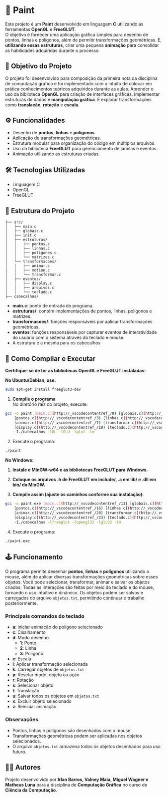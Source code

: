 # 🎨 Paint

Este projeto é um **Paint** desenvolvido em linguagem **C** utilizando as
ferramentas **OpenGL** e **FreeGLUT**.\
O objetivo é fornecer uma aplicação gráfica simples para desenho de
pontos, linhas e polígonos, além de permitir transformações geométricas.
E, **utilizando essas estruturas**, criar uma pequena **animação** para consolidar
as habilidades adquiridas durante o processo.

## 🎯 Objetivo do Projeto

O projeto foi desenvolvido para composição da primeira nota da disciplina de
computação gráfica e foi implementado com o intuito de colocar em prática
conhecimentos teóricos adquiridos durante as aulas. Aprender o uso
da biblioteca **OpenGL** para criação de interfaces gráficas. Implementar 
estruturas de dados e **manipulação gráfica**. E explorar transformações como 
**translação**, **rotação** e **escala**.

## ⚙️ Funcionalidades

-   Desenho de **pontos**, **linhas** e **polígonos**.
-   Aplicação de transformações geométricas.
-   Estrutura modular para organização do código em múltiplos arquivos.
-   Uso da biblioteca **FreeGLUT** para gerenciamento de janelas e
    eventos.
-   Animação utilizando as estruturas criadas.

## 🛠️ Tecnologias Utilizadas

-   Linguagem C
-   OpenGL
-   FreeGLUT

## 📂 Estrutura do Projeto

    ├── src/
    │   ├── main.c
    │   ├── globais.c
    │   ├── init.c
    │   ├── estruturas/
    │   │   ├── pontos.c
    │   │   ├── linhas.c
    │   │   ├── poligonos.c
    │   │   └── matrizes.c
    │   └── transformacoes/
    │   │   ├── animar.c
    |   |   ├── motion.c
    │   │   └── transformar.c
    │   ├── eventos/
    │   │   ├── display.c
    |   |   ├── arquivos.c
    │   │   └── teclado.c
    ├── cabecalhos/

-   **main.c**: ponto de entrada do programa.
-   **estruturas/**: contém implementações de pontos, linhas, polígonos
    e matrizes.
-   **transformacoes/**: funções responsáveis por aplicar transformações
    geométricas.
-   **eventos**: funções responsáveis por capturar eventos de interatividade
    do usuário com o sistema através do teclado e mouse.
-   A estrutura é a mesma para os cabecalhos

## 🚀 Como Compilar e Executar

**Certifique-se de ter as bibliotecas OpenGL e FreeGLUT instaladas:**

**No Ubuntu/Debian, use:**
```sh
sudo apt-get install freeglut3-dev
```

1. **Compile o programa**  
No diretório raiz do projeto, execute:

```sh
gcc -o paint [main.c](http://_vscodecontentref_/0) [globais.c](http://_vscodecontentref_/1) [init.c](http://_vscodecontentref_/2) \
    [pontos.c](http://_vscodecontentref_/3) [linhas.c](http://_vscodecontentref_/4) [poligonos.c](http://_vscodecontentref_/5) [matrizes.c](http://_vscodecontentref_/6) \
    [animar.c](http://_vscodecontentref_/7) [transformar.c](http://_vscodecontentref_/8) [motion.c](http://_vscodecontentref_/9) \
    [display.c](http://_vscodecontentref_/10) [teclado.c](http://_vscodecontentref_/11) [arquivos.c](http://_vscodecontentref_/12) \
    -I./cabecalhos -lGL -lGLU -lglut -lm
```

2. Execute o programa:
```sh
./paint
```

**No Windows:**

1. **Instale o MinGW-w64 e as bibliotecas FreeGLUT para Windows.**

2. **Coloque os arquivos .h de FreeGLUT em include/, .a em lib/ e .dll em bin/ do MinGW.**

3. **Compile assim (ajuste os caminhos conforme sua instalação):**
```sh
gcc -o paint.exe [main.c](http://_vscodecontentref_/13) [globais.c](http://_vscodecontentref_/14) [init.c](http://_vscodecontentref_/15) ^
    [pontos.c](http://_vscodecontentref_/16) [linhas.c](http://_vscodecontentref_/17) [poligonos.c](http://_vscodecontentref_/18) [matrizes.c](http://_vscodecontentref_/19) ^
    [animar.c](http://_vscodecontentref_/20) [transformar.c](http://_vscodecontentref_/21) [motion.c](http://_vscodecontentref_/22) ^
    [display.c](http://_vscodecontentref_/23) [teclado.c](http://_vscodecontentref_/24) [arquivos.c](http://_vscodecontentref_/25) ^
    -I./cabecalhos -lfreeglut -lopengl32 -lglu32 -lm
```

4. Execute o programa:
```sh
./paint.exe
```

## 🕹️ Funcionamento

O programa permite desenhar **pontos**, **linhas** e **polígonos** utilizando o mouse, além de aplicar diversas transformações geométricas sobre esses objetos. Você pode selecionar, transformar, animar e salvar os objetos criados. Todas as interações são feitas por meio do teclado e do mouse, tornando o uso intuitivo e dinâmico. Os objetos podem ser salvos e carregados do arquivo `objetos.txt`, permitindo continuar o trabalho posteriormente.

### Principais comandos do teclado

- **a**: Iniciar animação do polígono selecionado
- **c**: Cisalhamento
- **d**: Modo desenho  
    - **1**: Ponto  
    - **2**: Linha  
    - **3**: Polígono
- **e**: Escala
- **i**: Aplicar transformação selecionada
- **k**: Carregar objetos de `objetos.txt`
- **p**: Resetar modo, objeto ou ação
- **r**: Rotação
- **s**: Selecionar objeto
- **t**: Translação
- **u**: Salvar todos os objetos em `objetos.txt`
- **x**: Excluir objeto selecionado
- **z**: Reiniciar animação

### Observações

- Pontos, linhas e polígonos são desenhados com o mouse.
- Transformações geométricas podem ser aplicadas nos objetos selecionados.
- O arquivo `objetos.txt` armazena todos os objetos desenhados para uso futuro.

## 👨‍💻 Autores

Projeto desenvolvido por **Irlan Barros, Valney Maia, Miguel Wagner e Matheus Luna** para a disciplina de **Computação Gráfica** no curso de **Ciência da Computação**.
